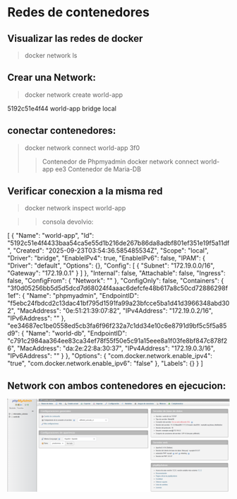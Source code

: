 # Redes de contenedores


## Visualizar las redes de docker
> docker network ls


## Crear una Network:
> docker network create world-app

5192c51e4f44   world-app                   bridge    local

## conectar contenedores:

> docker network connect world-app 3f0 
>>Contenedor de Phpmyadmin
> docker network connect world-app ee3
>> Contenedor de Maria-DB

## Verificar conecxion a la misma red

> docker network inspect world-app

>> consola devolvio:

[
    {
        "Name": "world-app",
        "Id": "5192c51e4f4433baa54ca5e55d1b216de267b86da8adbf801ef351e19f5a11df",
        "Created": "2025-09-23T03:54:36.585485534Z",
        "Scope": "local",
        "Driver": "bridge",
        "EnableIPv4": true,
        "EnableIPv6": false,
        "IPAM": {
            "Driver": "default",
            "Options": {},
            "Config": [
                {
                    "Subnet": "172.19.0.0/16",
                    "Gateway": "172.19.0.1"
                }
            ]
        },
        "Internal": false,
        "Attachable": false,
        "Ingress": false,
        "ConfigFrom": {
            "Network": ""
        },
        "ConfigOnly": false,
        "Containers": {
            "3f0d05256bb5d5d5dcd7d68024f4aaac6defcfe48b617a8c50cd72886298f1ef": {
                "Name": "phpmyadmin",
                "EndpointID": "f5ebc24fbdcd2c13dac41bf795d1591fa99a23bfcce5ba1d41d3966348abd302",
                "MacAddress": "0e:51:21:39:07:82",
                "IPv4Address": "172.19.0.2/16",
                "IPv6Address": ""
            },
            "ee34687ec1be0558ed5cb3fa6f96f232a7c1dd34e10c6e8791d9bf5c5f5a85d9": {
                "Name": "world-db",
                "EndpointID": "c791c2984aa364ee83ca34ef78f55f50e5c91a15eee8a1f03fe8bf847c878f26",
                "MacAddress": "da:2e:22:8a:30:37",
                "IPv4Address": "172.19.0.3/16",
                "IPv6Address": ""
            }
        },
        "Options": {
            "com.docker.network.enable_ipv4": "true",
            "com.docker.network.enable_ipv6": "false"
        },
        "Labels": {}
    }
]

## Network con ambos contenedores en ejecucion:

![alt text](../screenshots-Lesson-2/image10.png)